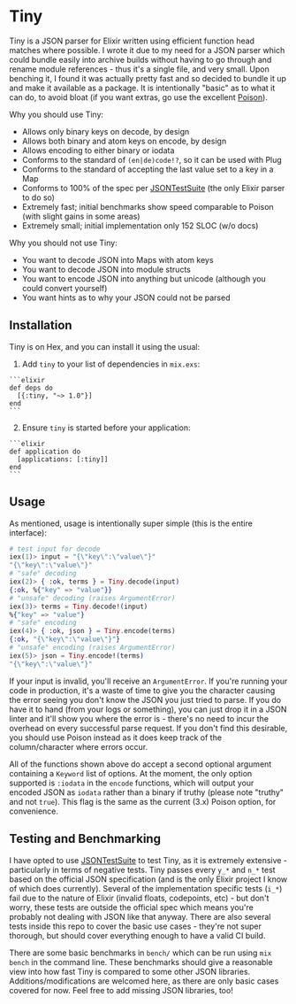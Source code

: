 # Tiny

Tiny is a JSON parser for Elixir written using efficient function head matches where possible. I wrote it due to my need for a JSON parser which could bundle easily into archive builds without having to go through and rename module references - thus it's a single file, and very small. Upon benching it, I found it was actually pretty fast and so decided to bundle it up and make it available as a package. It is intentionally "basic" as to what it can do, to avoid bloat (if you want extras, go use the excellent [Poison](https://github.com/devinus/poison)).

Why you should use Tiny:

- Allows only binary keys on decode, by design
- Allows both binary and atom keys on encode, by design
- Allows encoding to either binary or iodata
- Conforms to the standard of `(en|de)code!?`, so it can be used with Plug
- Conforms to the standard of accepting the last value set to a key in a Map
- Conforms to 100% of the spec per [JSONTestSuite](https://github.com/nst/JSONTestSuite) (the only Elixir parser to do so)
- Extremely fast; initial benchmarks show speed comparable to Poison (with slight gains in some areas)
- Extremely small; initial implementation only 152 SLOC (w/o docs)

Why you should not use Tiny:

- You want to decode JSON into Maps with atom keys
- You want to decode JSON into module structs
- You want to encode JSON into anything but unicode (although you could convert yourself)
- You want hints as to why your JSON could not be parsed

## Installation

Tiny is on Hex, and you can install it using the usual:

  1. Add `tiny` to your list of dependencies in `mix.exs`:

    ```elixir
    def deps do
      [{:tiny, "~> 1.0"}]
    end
    ```

  2. Ensure `tiny` is started before your application:

    ```elixir
    def application do
      [applications: [:tiny]]
    end
    ```

## Usage

As mentioned, usage is intentionally super simple (this is the entire interface):

```elixir
# test input for decode
iex(1)> input = "{\"key\":\"value\"}"
"{\"key\":\"value\"}"
# "safe" decoding
iex(2)> { :ok, terms } = Tiny.decode(input)
{:ok, %{"key" => "value"}}
# "unsafe" decoding (raises ArgumentError)
iex(3)> terms = Tiny.decode!(input)
%{"key" => "value"}
# "safe" encoding
iex(4)> { :ok, json } = Tiny.encode(terms)
{:ok, "{\"key\":\"value\"}"}
# "unsafe" encoding (raises ArgumentError)
iex(5)> json = Tiny.encode!(terms)        
"{\"key\":\"value\"}"
```

If your input is invalid, you'll receive an `ArgumentError`. If you're running your code in production, it's a waste of time to give you the character causing the error seeing you don't know the JSON you just tried to parse. If you do have it to hand (from your logs or something), you can just drop it in a JSON linter and it'll show you where the error is - there's no need to incur the overhead on every successful parse request. If you don't find this desirable, you should use Poison instead as it does keep track of the column/character where errors occur.

All of the functions shown above do accept a second optional argument containing a `Keyword` list of options. At the moment, the only option supported is `:iodata` in the `encode` functions, which will output your encoded JSON as `iodata` rather than a binary if truthy (please note "truthy" and not `true`). This flag is the same as the current (3.x) Poison option, for convenience.

## Testing and Benchmarking

I have opted to use [JSONTestSuite](https://github.com/nst/JSONTestSuite) to test Tiny, as it is extremely extensive - particularly in terms of negative tests. Tiny passes every `y_*` and `n_*` test based on the official JSON specification (and is the only Elixir project I know of which does currently). Several of the implementation specific tests (`i_*`) fail due to the nature of Elixir (invalid floats, codepoints, etc) - but don't worry, these tests are outside the official spec which means you're probably not dealing with JSON like that anyway. There are also several tests inside this repo to cover the basic use cases - they're not super thorough, but should cover everything enough to have a valid CI build.

There are some basic benchmarks in `bench/` which can be run using `mix bench` in the command line. These benchmarks should give a reasonable view into how fast Tiny is compared to some other JSON libraries. Additions/modifications are welcomed here, as there are only basic cases covered for now. Feel free to add missing JSON libraries, too!
